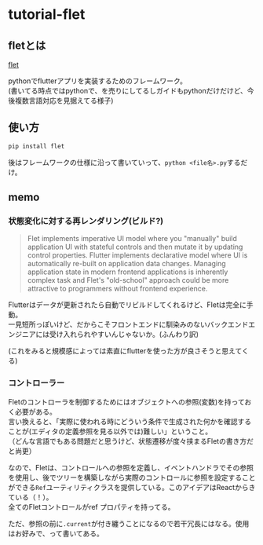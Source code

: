 # tutorial-flet

## fletとは

[flet](https://flet.dev/docs/)

pythonでflutterアプリを実装するためのフレームワーク。  
(書いてる時点ではpythonで、を売りにしてるしガイドもpythonだけだけど、今後複数言語対応を見据えてる様子)

## 使い方

```zsh
pip install flet
```

後はフレームワークの仕様に沿って書いていって、`python <file名>.py`するだけ。

## memo

### 状態変化に対する再レンダリング(ビルド?)

> Flet implements imperative UI model where you "manually" build application UI with stateful controls and then mutate it by updating control properties. Flutter implements declarative model where UI is automatically re-built on application data changes. Managing application state in modern frontend applications is inherently complex task and Flet's "old-school" approach could be more attractive to programmers without frontend experience.

Flutterはデータが更新されたら自動でリビルドしてくれるけど、Fletは完全に手動。  
一見短所っぽいけど、だからこそフロントエンドに馴染みのないバックエンドエンジニアには受け入れられやすいんじゃないか。(ふんわり訳)  

(これをみると規模感によっては素直にflutterを使った方が良さそうと思えてくる)

### コントローラー

Fletのコントローラを制御するためにはオブジェクトへの参照(変数)を持っておく必要がある。  
言い換えると、「実際に使われる時にどういう条件で生成された何かを確認することが(エディタの定義参照を見る以外では)難しい」ということ。  
（どんな言語でもある問題だと思うけど、状態遷移が度々挟まるFletの書き方だと尚更）

なので、Fletは、コントロールへの参照を定義し、イベントハンドラでその参照を使用し、後でツリーを構築しながら実際のコントロールに参照を設定することができる`Ref`ユーティリティクラスを提供している。このアイデアはReactからきている（！）。  
全てのFletコントロールがref プロパティを持ってる。

ただ、参照の前に`.current`が付き纏うことになるので若干冗長にはなる。使用はお好みで、って書いてある。  
